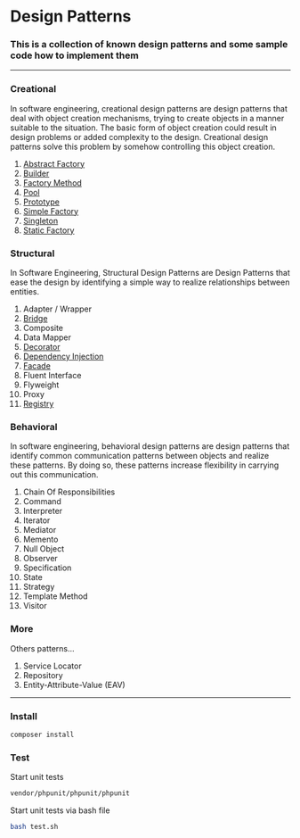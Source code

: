 # Design Patterns
### This is a collection of known design patterns and some sample code how to implement them

---

### Creational
In software engineering, creational design patterns are design patterns that deal with object creation mechanisms, trying to create objects in a manner suitable to the situation. The basic form of object creation could result in design problems or added complexity to the design. Creational design patterns solve this problem by somehow controlling this object creation.


1. [Abstract Factory](Examples/Creational/AbstractFactory)
2. [Builder](Examples/Creational/Builder)
3. [Factory Method](Examples/Creational/Factory)
4. [Pool](Examples/Creational/Pool)
5. [Prototype](Examples/Creational/Prototype)
6. [Simple Factory](Examples/Creational/SimpleFactory)
7. [Singleton](Examples/Creational/Singleton)
8. [Static Factory](Examples/Creational/StaticFactory)

### Structural
In Software Engineering, Structural Design Patterns are Design Patterns that ease the design by identifying a simple way to realize relationships between entities.

1. Adapter / Wrapper
2. [Bridge](Examples/Structural/Bridge)
3. Composite
4. Data Mapper
5. [Decorator](Examples/Structural/Decorator)
6. [Dependency Injection](Examples/Structural/DependencyInjection)
7. [Facade](Examples/Structural/Facade)
8. Fluent Interface
9. Flyweight
10. Proxy
11. [Registry](Examples/Structural/Registry)

### Behavioral
In software engineering, behavioral design patterns are design patterns that identify common communication patterns between objects and realize these patterns. By doing so, these patterns increase flexibility in carrying out this communication.

1. Chain Of Responsibilities
2. Command
3. Interpreter
4. Iterator
5. Mediator
6. Memento
7. Null Object
8. Observer
9. Specification
10. State
11. Strategy
12. Template Method
13. Visitor

### More
Others patterns...

1. Service Locator
2. Repository
3. Entity-Attribute-Value (EAV)

---

### Install
```bash
composer install
```

### Test
Start unit tests

```bash
vendor/phpunit/phpunit/phpunit
```

Start unit tests via bash file
```bash
bash test.sh
```